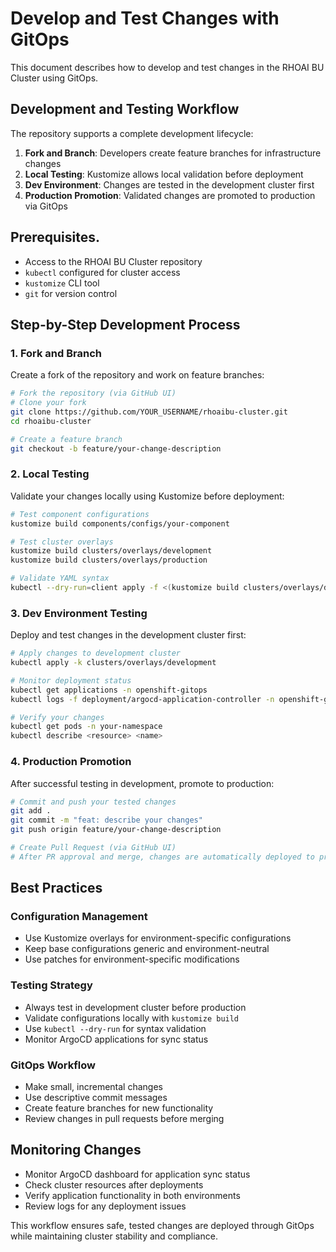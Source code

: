 # Develop and Test Changes with GitOps

This document describes how to develop and test changes in the RHOAI BU Cluster using GitOps.

## Development and Testing Workflow

The repository supports a complete development lifecycle:

1. **Fork and Branch**: Developers create feature branches for infrastructure changes
2. **Local Testing**: Kustomize allows local validation before deployment
3. **Dev Environment**: Changes are tested in the development cluster first
4. **Production Promotion**: Validated changes are promoted to production via GitOps

## Prerequisites. 



- Access to the RHOAI BU Cluster repository
- `kubectl` configured for cluster access
- `kustomize` CLI tool
- `git` for version control

## Step-by-Step Development Process

### 1. Fork and Branch

Create a fork of the repository and work on feature branches:

```bash
# Fork the repository (via GitHub UI)
# Clone your fork
git clone https://github.com/YOUR_USERNAME/rhoaibu-cluster.git
cd rhoaibu-cluster

# Create a feature branch
git checkout -b feature/your-change-description
```

### 2. Local Testing

Validate your changes locally using Kustomize before deployment:

```bash
# Test component configurations
kustomize build components/configs/your-component

# Test cluster overlays
kustomize build clusters/overlays/development
kustomize build clusters/overlays/production

# Validate YAML syntax
kubectl --dry-run=client apply -f <(kustomize build clusters/overlays/development)
```

### 3. Dev Environment Testing

Deploy and test changes in the development cluster first:

```bash
# Apply changes to development cluster
kubectl apply -k clusters/overlays/development

# Monitor deployment status
kubectl get applications -n openshift-gitops
kubectl logs -f deployment/argocd-application-controller -n openshift-gitops

# Verify your changes
kubectl get pods -n your-namespace
kubectl describe <resource> <name>
```

### 4. Production Promotion

After successful testing in development, promote to production:

```bash
# Commit and push your tested changes
git add .
git commit -m "feat: describe your changes"
git push origin feature/your-change-description

# Create Pull Request (via GitHub UI)
# After PR approval and merge, changes are automatically deployed to production via GitOps
```

## Best Practices

### Configuration Management

- Use Kustomize overlays for environment-specific configurations
- Keep base configurations generic and environment-neutral
- Use patches for environment-specific modifications

### Testing Strategy

- Always test in development cluster before production
- Validate configurations locally with `kustomize build`
- Use `kubectl --dry-run` for syntax validation
- Monitor ArgoCD applications for sync status

### GitOps Workflow

- Make small, incremental changes
- Use descriptive commit messages
- Create feature branches for new functionality
- Review changes in pull requests before merging

## Monitoring Changes

- Monitor ArgoCD dashboard for application sync status
- Check cluster resources after deployments
- Verify application functionality in both environments
- Review logs for any deployment issues

This workflow ensures safe, tested changes are deployed through GitOps while maintaining cluster stability and compliance.